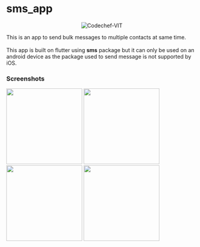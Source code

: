 # sms_app

<p align="center"><img src="android/app/src/main/res/mipmap-xxxhdpi/ic_launcher.png" title="CodeChef-VIT" alt="Codechef-VIT">
</p>

This is an app to send bulk messages to multiple contacts at same time.<br><br>
This app is built on flutter using <strong>sms</strong> package but it can only be used on an android device as the package used to send message is not supported by iOS.

### Screenshots


<img src="./Screenshot_1568227014.png" width="200"> <img src="./Screenshot_1568227042.png" width="200">
<img src="./Screenshot_1568227114.png" width="200">
<img src="./Screenshot_1568227130.png" width="200">
